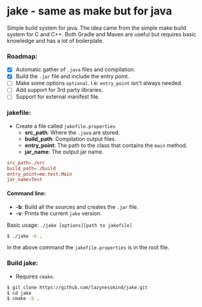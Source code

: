 # jake - same as make but for java

Simple build system for java.
The idea came from the simple make build system for C and C++. Both Gradle and Maven are useful but requires basic knowledge and has a lot of boilerplate.

### Roadmap:
- [x] Automatic gather of `.java` files and compilation.
- [x] Build the `.jar` file and include the entry point.
- [ ] Make some options `optional`. I.e: `entry_point` isn't always needed.
- [ ] Add support for 3rd party libraries.
- [ ] Support for external manifest file.

### jakefile:

- Create a file called `jakefile.properties`
  - **src_path**: Where the `.java` are stored.  
  - **build_path**: Compilation output files.  
  - **entry_point**: The path to the class that contains the `main` method.
  - **jar_name**: The output jar name.  

```toml
src_path=./src
build_path=./build
entry_point=me.test.Main
jar_name=Test
```

#### Command line:

- **-b**: Build all the sources and creates the `.jar` file.
- **-v**: Prints the current `jake` version.

Basic usage: `./jake [options][path to jakefile]`

```bash
$ ./jake -b .
```

In the above command the `jakefile.properties` is in the root file.

### Build jake:

- Requires `cmake`.

```bash
$ git clone https://github.com/lazynessmind/jake.git
$ cd jake
$ cmake -b .
```
